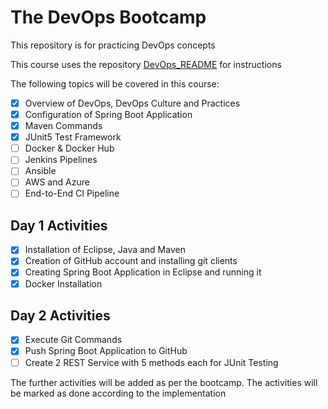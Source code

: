 # The DevOps Bootcamp

This repository is for practicing DevOps concepts 

This course uses the repository [DevOps_README](https://github.com/shubhamkushwah123/DevOps_README) for instructions

The following topics will be covered in this course:

- [x] Overview of DevOps, DevOps Culture and Practices
- [x] Configuration of Spring Boot Application  
- [x] Maven Commands
- [x] JUnit5 Test Framework
- [ ] Docker & Docker Hub
- [ ] Jenkins Pipelines
- [ ] Ansible
- [ ] AWS and Azure
- [ ] End-to-End CI Pipeline

## Day 1 Activities

- [x] Installation of Eclipse, Java and Maven
- [x] Creation of GitHub account and installing git clients
- [x] Creating Spring Boot Application in Eclipse and running it
- [x] Docker Installation

## Day 2 Activities

- [x] Execute Git Commands
- [x] Push Spring Boot Application to GitHub
- [ ] Create 2 REST Service with 5 methods each for JUnit Testing

The further activities will be added as per the bootcamp. The activities will be marked as done according to the implementation
